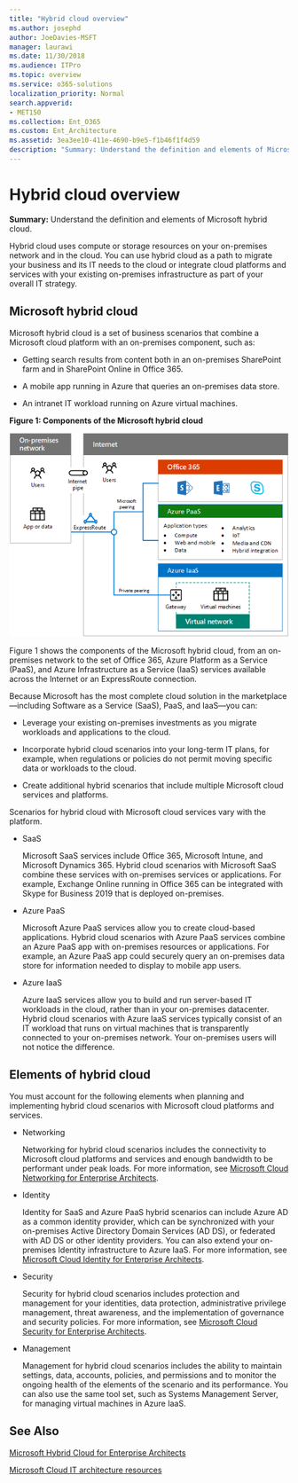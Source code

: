 ```yaml
---
title: "Hybrid cloud overview"
ms.author: josephd
author: JoeDavies-MSFT
manager: laurawi
ms.date: 11/30/2018
ms.audience: ITPro
ms.topic: overview
ms.service: o365-solutions
localization_priority: Normal
search.appverid:
- MET150
ms.collection: Ent_O365
ms.custom: Ent_Architecture
ms.assetid: 3ea3ee10-411e-4690-b9e5-f1b46f1f4d59
description: "Summary: Understand the definition and elements of Microsoft hybrid cloud."
---
```


# Hybrid cloud overview

 **Summary:** Understand the definition and elements of Microsoft hybrid cloud.
  
Hybrid cloud uses compute or storage resources on your on-premises network and in the cloud. You can use hybrid cloud as a path to migrate your business and its IT needs to the cloud or integrate cloud platforms and services with your existing on-premises infrastructure as part of your overall IT strategy.
  
## Microsoft hybrid cloud

Microsoft hybrid cloud is a set of business scenarios that combine a Microsoft cloud platform with an on-premises component, such as: 
  
- Getting search results from content both in an on-premises SharePoint farm and in SharePoint Online in Office 365.
    
- A mobile app running in Azure that queries an on-premises data store.
    
- An intranet IT workload running on Azure virtual machines.
    
**Figure 1: Components of the Microsoft hybrid cloud**

![Components of the Microsoft hybrid cloud](media/Hybrid-Poster/MS-Hybrid-Cloud.png)
  
Figure 1 shows the components of the Microsoft hybrid cloud, from an on-premises network to the set of Office 365, Azure Platform as a Service (PaaS), and Azure Infrastructure as a Service (IaaS) services available across the Internet or an ExpressRoute connection.
  
Because Microsoft has the most complete cloud solution in the marketplace—including Software as a Service (SaaS), PaaS, and IaaS—you can:
  
- Leverage your existing on-premises investments as you migrate workloads and applications to the cloud.
    
- Incorporate hybrid cloud scenarios into your long-term IT plans, for example, when regulations or policies do not permit moving specific data or workloads to the cloud.
    
- Create additional hybrid scenarios that include multiple Microsoft cloud services and platforms.
    
Scenarios for hybrid cloud with Microsoft cloud services vary with the platform.
  
- SaaS
    
    Microsoft SaaS services include Office 365, Microsoft Intune, and Microsoft Dynamics 365. Hybrid cloud scenarios with Microsoft SaaS combine these services with on-premises services or applications. For example, Exchange Online running in Office 365 can be integrated with Skype for Business 2019 that is deployed on-premises.
    
- Azure PaaS
    
    Microsoft Azure PaaS services allow you to create cloud-based applications. Hybrid cloud scenarios with Azure PaaS services combine an Azure PaaS app with on-premises resources or applications. For example, an Azure PaaS app could securely query an on-premises data store for information needed to display to mobile app users.
    
- Azure IaaS
    
    Azure IaaS services allow you to build and run server-based IT workloads in the cloud, rather than in your on-premises datacenter. Hybrid cloud scenarios with Azure IaaS services typically consist of an IT workload that runs on virtual machines that is transparently connected to your on-premises network. Your on-premises users will not notice the difference.
    
## Elements of hybrid cloud

You must account for the following elements when planning and implementing hybrid cloud scenarios with Microsoft cloud platforms and services.
  
- Networking
    
    Networking for hybrid cloud scenarios includes the connectivity to Microsoft cloud platforms and services and enough bandwidth to be performant under peak loads. For more information, see [Microsoft Cloud Networking for Enterprise Architects](microsoft-cloud-networking-for-enterprise-architects.md).
    
- Identity
    
    Identity for SaaS and Azure PaaS hybrid scenarios can include Azure AD as a common identity provider, which can be synchronized with your on-premises Active Directory Domain Services (AD DS), or federated with AD DS or other identity providers. You can also extend your on-premises Identity infrastructure to Azure IaaS. For more information, see [Microsoft Cloud Identity for Enterprise Architects](microsoft-cloud-it-architecture-resources.md#identity).
    
- Security
    
    Security for hybrid cloud scenarios includes protection and management for your identities, data protection, administrative privilege management, threat awareness, and the implementation of governance and security policies. For more information, see [Microsoft Cloud Security for Enterprise Architects](microsoft-cloud-it-architecture-resources.md#security).
    
- Management
    
    Management for hybrid cloud scenarios includes the ability to maintain settings, data, accounts, policies, and permissions and to monitor the ongoing health of the elements of the scenario and its performance. You can also use the same tool set, such as Systems Management Server, for managing virtual machines in Azure IaaS.
    
## See Also

[Microsoft Hybrid Cloud for Enterprise Architects](microsoft-hybrid-cloud-for-enterprise-architects.md)
  
[Microsoft Cloud IT architecture resources](microsoft-cloud-it-architecture-resources.md)

